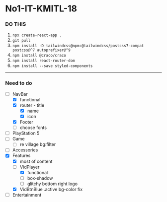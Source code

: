 # No1-IT-KMITL-18

### DO THIS

1. `npx create-react-app .` 
2. `git pull`
3. `npm install -D tailwindcss@npm:@tailwindcss/postcss7-compat postcss@^7 autoprefixer@^9`
4. `npm install @craco/craco`
5. `npm install react-router-dom`
6. `npm install --save styled-components`

---
### Need to do
- [ ] NavBar
    - [x] functional
    - [x] router - title
        - [x] name
        - [x] icon
    - [x] Footer
    - [ ] choose fonts
- [ ] PlayStation 5
- [ ] Game
    - [ ] re village bg:filter
- [ ] Accessories
- [x] Features
    - [x] most of content
    - [ ] VidPlayer
        - [x] functional
        - [ ] box-shadow
        - [ ] glitchy bottom right logo
    - [x] VidBtnBlue .active bg-color fix
- [ ] Entertainment
